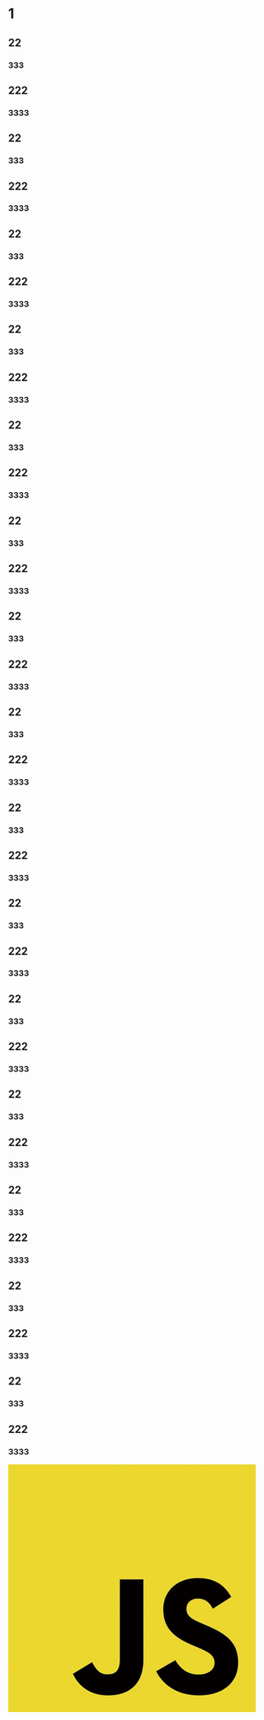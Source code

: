# 1
## 22
### 333
## 222
### 3333
## 22
### 333
## 222
### 3333
## 22
### 333
## 222
### 3333
## 22
### 333
## 222
### 3333
## 22
### 333
## 222
### 3333
## 22
### 333
## 222
### 3333
## 22
### 333
## 222
### 3333
## 22
### 333
## 222
### 3333
## 22
### 333
## 222
### 3333
## 22
### 333
## 222
### 3333
## 22
### 333
## 222
### 3333
## 22
### 333
## 222
### 3333
## 22
### 333
## 222
### 3333
## 22
### 333
## 222
### 3333
## 22
### 333
## 222
### 3333
![logo图片](/logo.jpg)